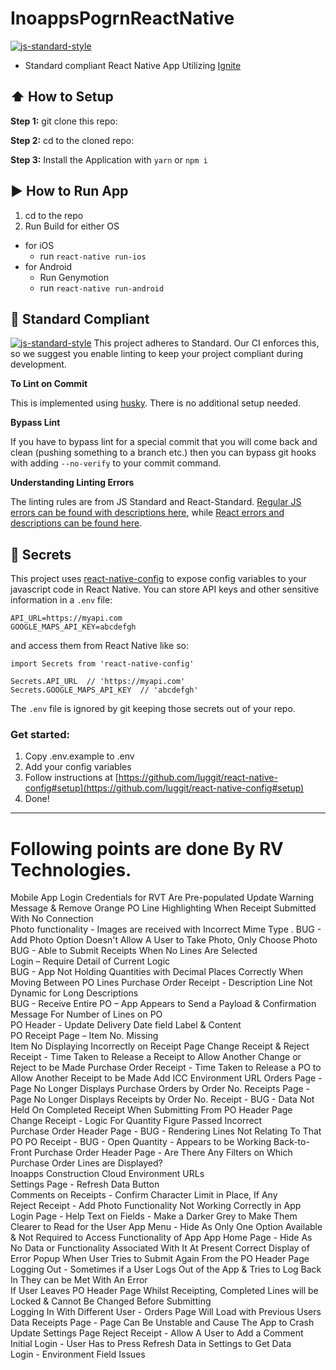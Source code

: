 #  InoappsPogrnReactNative
[![js-standard-style](https://img.shields.io/badge/code%20style-standard-brightgreen.svg?style=flat)](http://standardjs.com/)

* Standard compliant React Native App Utilizing [Ignite](https://github.com/infinitered/ignite)

## :arrow_up: How to Setup

**Step 1:** git clone this repo:

**Step 2:** cd to the cloned repo:

**Step 3:** Install the Application with `yarn` or `npm i`


## :arrow_forward: How to Run App

1. cd to the repo
2. Run Build for either OS
  * for iOS
    * run `react-native run-ios`
  * for Android
    * Run Genymotion
    * run `react-native run-android`

## :no_entry_sign: Standard Compliant

[![js-standard-style](https://cdn.rawgit.com/feross/standard/master/badge.svg)](https://github.com/feross/standard)
This project adheres to Standard.  Our CI enforces this, so we suggest you enable linting to keep your project compliant during development.

**To Lint on Commit**

This is implemented using [husky](https://github.com/typicode/husky). There is no additional setup needed.

**Bypass Lint**

If you have to bypass lint for a special commit that you will come back and clean (pushing something to a branch etc.) then you can bypass git hooks with adding `--no-verify` to your commit command.

**Understanding Linting Errors**

The linting rules are from JS Standard and React-Standard.  [Regular JS errors can be found with descriptions here](http://eslint.org/docs/rules/), while [React errors and descriptions can be found here](https://github.com/yannickcr/eslint-plugin-react).

## :closed_lock_with_key: Secrets

This project uses [react-native-config](https://github.com/luggit/react-native-config) to expose config variables to your javascript code in React Native. You can store API keys
and other sensitive information in a `.env` file:

```
API_URL=https://myapi.com
GOOGLE_MAPS_API_KEY=abcdefgh
```

and access them from React Native like so:

```
import Secrets from 'react-native-config'

Secrets.API_URL  // 'https://myapi.com'
Secrets.GOOGLE_MAPS_API_KEY  // 'abcdefgh'
```

The `.env` file is ignored by git keeping those secrets out of your repo.

### Get started:
1. Copy .env.example to .env
2. Add your config variables
3. Follow instructions at [https://github.com/luggit/react-native-config#setup](https://github.com/luggit/react-native-config#setup)
4. Done!


-----------------------------------------

# Following points are done By RV Technologies.


Mobile App Login Credentials for RVT Are Pre-populated 
Update Warning Message & Remove Orange PO Line Highlighting When Receipt Submitted With No Connection   
Photo functionality - Images are received with Incorrect Mime Type .
BUG - Add Photo Option Doesn't Allow A User to Take Photo, Only Choose Photo  
BUG - Able to Submit Receipts When No Lines Are Selected   
Login – Require Detail of Current Logic   
BUG - App Not Holding Quantities with Decimal Places Correctly When Moving Between PO Lines 
Purchase Order Receipt - Description Line Not Dynamic for Long Descriptions   
BUG - Receive Entire PO – App Appears to Send a Payload & Confirmation Message For Number of Lines on PO  
PO Header - Update Delivery Date field Label & Content  
PO Receipt Page – Item No. Missing   
Item No Displaying Incorrectly on Receipt Page 
Change Receipt & Reject Receipt - Time Taken to Release a Receipt to Allow Another Change or Reject to be Made 
Purchase Order Receipt - Time Taken to Release a PO to Allow Another Receipt to be Made 
Add ICC Environment URL 
Orders Page - Page No Longer Displays Purchase Orders by Order No. 
Receipts Page - Page No Longer Displays Receipts by Order No. 
Receipt - BUG - Data Not Held On Completed Receipt When Submitting From PO Header Page  
Change Receipt - Logic For Quantity Figure Passed Incorrect   
Purchase Order Header Page - BUG - Rendering Lines Not Relating To That PO 
PO Receipt - BUG - Open Quantity - Appears to be Working Back-to-Front 
Purchase Order Header Page - Are There Any Filters on Which Purchase Order Lines are Displayed?   
Inoapps Construction Cloud Environment URLs  
Settings Page - Refresh Data Button  
Comments on Receipts - Confirm Character Limit in Place, If Any  
Reject Receipt - Add Photo Functionality Not Working Correctly in App 
Login Page - Help Text on Fields - Make a Darker Grey to Make Them Clearer to Read for the User 
App Menu - Hide As Only One Option Available & Not Required to Access Functionality of App 
App Home Page - Hide As No Data or Functionality Associated With It At Present 
Correct Display of Error Popup When User Tries to Submit Again From the PO Header Page  
Logging Out - Sometimes if a User Logs Out of the App & Tries to Log Back In They can be Met With An Error  
If User Leaves PO Header Page Whilst Receipting, Completed Lines will be Locked & Cannot Be Changed Before Submitting   
Logging In With Different User - Orders Page Will Load with Previous Users Data 
Receipts Page - Page Can Be Unstable and Cause The App to Crash   
Update Settings Page 
Reject Receipt - Allow A User to Add a Comment  
Initial Login - User Has to Press Refresh Data in Settings to Get Data  
Login - Environment Field Issues 
 
